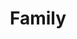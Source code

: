 ---
path: "/eric"
name: "Eric"
title: "Family"
story: "Eric Farr has traveled the world performing gravity-defying, freestyle motocross stunts. A demanding profession that puts him on the road, he cherishes every moment with his son Aiden and wife Kayleigh. Now with a baby girl on the way, there isn't any place he would rather be than home with his family."
videoSourceURL: "https://player.vimeo.com/external/237155241.hd.mp4?s=bc2f46d0bca416c917f636684eac522080c2c689&profile_id=175"
videoImage: ../images/eric-video-image.png
backgroundImage: ../images/eric-story-bg.jpg
---